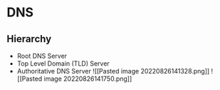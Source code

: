 # DNS
## Hierarchy
- Root DNS Server
- Top Level Domain (TLD) Server
- Authoritative DNS Server
![[Pasted image 20220826141328.png]]
![[Pasted image 20220826141750.png]]

